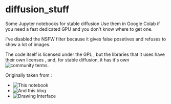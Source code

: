 # diffusion\_stuff
Some Jupyter notebooks for stable diffusion
Use them in Google Colab if you need a fast dedicated GPU and you don't know where to get one.

I've disabled the NSFW filter because it gives false posetives and refuses to show a lot of images.


The code itself is licensed under the GPL , but the libraries that it uses have their own licenses , and, for stable diffusion,
it has it's own 
![community terms](https://github.com/Stability-AI/stablediffusion/blob/main/LICENSE-MODEL).


Originally taken from :
- ![This notebook](https://colab.research.google.com/github/huggingface/notebooks/blob/main/diffusers/stable_diffusion.ipynb#scrollTo=Ylscg48YYxfF)
- ![And this blog](https://huggingface.co/blog/controlnet)
- ![Drawing Interface](https://gist.github.com/rickkk856/6a2800cc84dd8fd456074e5a467edc47)
